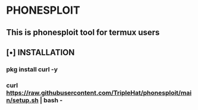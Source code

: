 # PHONESPLOIT
## This is phonesploit tool for termux users

## [•] INSTALLATION
### pkg install curl -y 
### curl https://raw.githubusercontent.com/TripleHat/phonesploit/main/setup.sh | bash -
